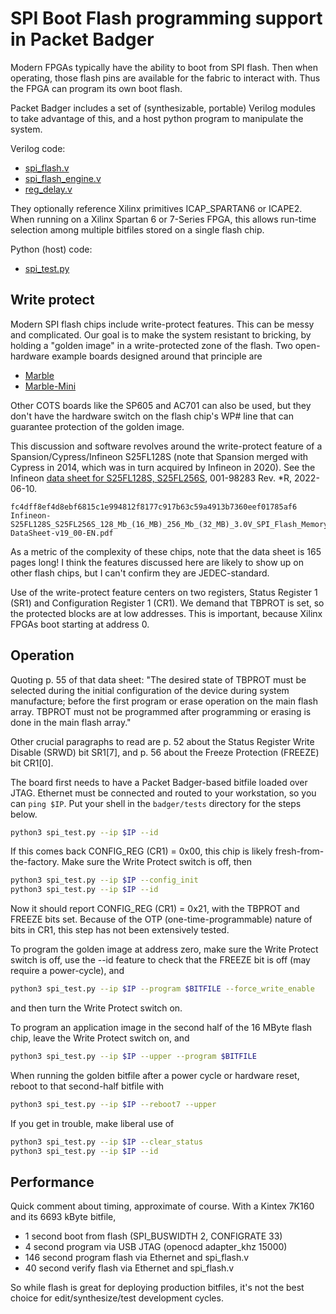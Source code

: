 # SPI Boot Flash programming support in Packet Badger

Modern FPGAs typically have the ability to boot from SPI flash.
Then when operating, those flash pins are available for the fabric
to interact with.  Thus the FPGA can program its own boot flash.

Packet Badger includes a set of (synthesizable, portable) Verilog
modules to take advantage of this, and a host python program to
manipulate the system.

Verilog code:

* [spi_flash.v](spi_flash.v)
* [spi_flash_engine.v](spi_flash_engine.v)
* [reg_delay.v](../dsp/reg_delay.v)

They optionally reference Xilinx primitives ICAP_SPARTAN6 or ICAPE2.
When running on a Xilinx Spartan 6 or 7-Series FPGA, this allows
run-time selection among multiple bitfiles stored on a single flash chip.

Python (host) code:

* [spi_test.py](tests/spi_test.py)

## Write protect

Modern SPI flash chips include write-protect features.  This can be messy
and complicated.  Our goal is to make the system resistant to bricking,
by holding a "golden image" in a write-protected zone of the flash.
Two open-hardware example boards designed around that principle are

* [Marble](https://github.com/BerkeleyLab/Marble)
* [Marble-Mini](https://github.com/BerkeleyLab/Marble-Mini)

Other COTS boards like the SP605 and AC701 can also be used, but they
don't have the hardware switch on the flash chip's WP# line that can
guarantee protection of the golden image.

This discussion and software revolves around the write-protect feature
of a Spansion/Cypress/Infineon S25FL128S
(note that Spansion merged with Cypress in 2014,
which was in turn acquired by Infineon in 2020).
See the Infineon [data sheet for S25FL128S, S25FL256S](https://www.infineon.com/dgdl/Infineon-S25FL128S_S25FL256S_128_Mb_%2816_MB%29_256_Mb_%2832_MB%29_3.0V_SPI_Flash_Memory-DataSheet-v18_00-EN.pdf?fileId=8ac78c8c7d0d8da4017d0ecfb6a64a17),
001-98283 Rev. *R, 2022-06-10.

```
fc4dff8ef4d8ebf6815c1e994812f8177c917b63c59a4913b7360eef01785af6  Infineon-S25FL128S_S25FL256S_128_Mb_(16_MB)_256_Mb_(32_MB)_3.0V_SPI_Flash_Memory-DataSheet-v19_00-EN.pdf
```

As a metric of the complexity of these chips, note that the data sheet
is 165 pages long!  I think the features discussed here are likely to show up
on other flash chips, but I can't confirm they are JEDEC-standard.

Use of the write-protect feature centers on two registers,
Status Register 1 (SR1) and Configuration Register 1 (CR1).
We demand that TBPROT is set, so the protected blocks are at low addresses.
This is important, because Xilinx FPGAs boot starting at address 0.

## Operation

Quoting p. 55 of that data sheet:
"The desired state of TBPROT must be selected during the initial configuration
of the device during system manufacture; before the first program or erase
operation on the main flash array. TBPROT must not be programmed after
programming or erasing is done in the main flash array."

Other crucial paragraphs to read are p. 52 about the Status Register
Write Disable (SRWD) bit SR1[7], and p. 56 about the Freeze Protection
(FREEZE) bit CR1[0].

The board first needs to have a Packet Badger-based bitfile loaded
over JTAG.  Ethernet must be connected and routed to your workstation,
so you can `ping $IP`.  Put your shell in the `badger/tests` directory
for the steps below.

```sh
python3 spi_test.py --ip $IP --id
```

If this comes back CONFIG_REG (CR1) = 0x00, this chip is likely
fresh-from-the-factory.  Make sure the Write Protect switch is off, then

```sh
python3 spi_test.py --ip $IP --config_init
python3 spi_test.py --ip $IP --id
```

Now it should report CONFIG_REG (CR1) = 0x21, with the TBPROT and FREEZE
bits set.  Because of the OTP (one-time-programmable) nature of bits in CR1,
this step has not been extensively tested.

To program the golden image at address zero,
make sure the Write Protect switch is off, use the --id feature
to check that the FREEZE bit is off (may require a power-cycle), and

```sh
python3 spi_test.py --ip $IP --program $BITFILE --force_write_enable
```

and then turn the Write Protect switch on.

To program an application image in the second half of the 16 MByte
flash chip, leave the Write Protect switch on, and

```sh
python3 spi_test.py --ip $IP --upper --program $BITFILE
```

When running the golden bitfile after a power cycle or hardware reset,
reboot to that second-half bitfile with

```sh
python3 spi_test.py --ip $IP --reboot7 --upper
```

If you get in trouble, make liberal use of

```sh
python3 spi_test.py --ip $IP --clear_status
python3 spi_test.py --ip $IP --id
```

## Performance

Quick comment about timing, approximate of course.
With a Kintex 7K160 and its 6693 kByte bitfile,

* 1 second boot from flash (SPI_BUSWIDTH 2, CONFIGRATE 33)
* 4 second program via USB JTAG (openocd adapter_khz 15000)
* 146 second program flash via Ethernet and spi_flash.v
* 40 second verify flash via Ethernet and spi_flash.v

So while flash is great for deploying production bitfiles, it's not
the best choice for edit/synthesize/test development cycles.
